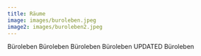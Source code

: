```yaml
---
title: Räume
image: images/buroleben.jpeg
image2: images/buroleben2.jpeg
---
```

Büroleben Büroleben Büroleben Büroleben UPDATED Büroleben